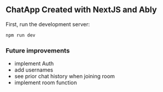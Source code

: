 
## ChatApp Created with NextJS and Ably

First, run the development server:

```bash
npm run dev
```
### Future improvements

- implement Auth
- add usernames
- see prior chat history when joining room
- implement room function
